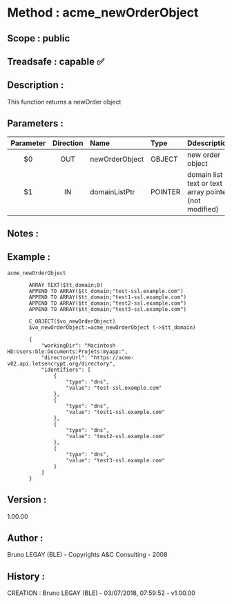 ﻿# **Method :** acme_newOrderObject
## **Scope :** public
## **Treadsafe :** capable ✅ 
## **Description :** 
This function returns a newOrder object
## **Parameters :** 
| Parameter | Direction | Name | Type | Ddescription | 
|:----:|:----:|:----|:----|:----| 
| $0 | OUT | newOrderObject | OBJECT | new order object | 
| $1 | IN | domainListPtr | POINTER | domain list text or text array pointer (not modified) | 

## **Notes :** 

## **Example :** 
```
acme_newOrderObject 
      
       ARRAY TEXT($tt_domain;0)
       APPEND TO ARRAY($tt_domain;"test-ssl.example.com")
       APPEND TO ARRAY($tt_domain;"test1-ssl.example.com")
       APPEND TO ARRAY($tt_domain;"test2-ssl.example.com")
       APPEND TO ARRAY($tt_domain;"test3-ssl.example.com")
       
       C_OBJECT($vo_newOrderObject)
       $vo_newOrderObject:=acme_newOrderObject (->$tt_domain)
      
       {
           "workingDir": "Macintosh HD:Users:ble:Documents:Projets:myapp:",
           "directoryUrl": "https://acme-v02.api.letsencrypt.org/directory",
           "identifiers": [
               {
                   "type": "dns",
                   "value": "test-ssl.example.com"
               },
               {
                   "type": "dns",
                   "value": "test1-ssl.example.com"
               },
               {
                   "type": "dns",
                   "value": "test2-ssl.example.com"
               },
               {
                   "type": "dns",
                   "value": "test3-ssl.example.com"
               }
           ]
       }
```
## **Version :** 
1.00.00
## **Author :** 
Bruno LEGAY (BLE) - Copyrights A&C Consulting - 2008
## **History :** 
 CREATION : Bruno LEGAY (BLE) - 03/07/2018, 07:59:52 - v1.00.00
